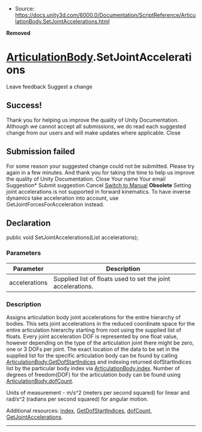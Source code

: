 * Source: https://docs.unity3d.com/6000.0/Documentation/ScriptReference/ArticulationBody.SetJointAccelerations.html

**Removed**   

#  [ArticulationBody](https://docs.unity3d.com/6000.0/Documentation/ScriptReference/ArticulationBody.html).SetJointAccelerations
Leave feedback
Suggest a change
## Success!
Thank you for helping us improve the quality of Unity Documentation. Although we cannot accept all submissions, we do read each suggested change from our users and will make updates where applicable.
Close
## Submission failed
For some reason your suggested change could not be submitted. Please <a>try again</a> in a few minutes. And thank you for taking the time to help us improve the quality of Unity Documentation.
Close
Your name Your email Suggestion* Submit suggestion
Cancel
[Switch to Manual](https://docs.unity3d.com/6000.0/Documentation/Manual/class-ArticulationBody.html "Go to ArticulationBody Component in the Manual")
**Obsolete** Setting joint accelerations is not supported in forward kinematics. To have inverse dynamics take acceleration into account, use GetJointForcesForAcceleration instead.
## Declaration
public void SetJointAccelerations(List<float> accelerations); 
### Parameters
Parameter | Description  
---|---  
accelerations | Supplied list of floats used to set the joint accelerations.   
### Description
Assigns articulation body joint accelerations for the entire hierarchy of bodies.
This sets joint accelerations in the reduced coordinate space for the entire articulation hierarchy starting from root using the supplied list of floats. Every joint acceleration DOF is represented by one float value, however depending on the type of the articulation joint there might be zero, one or 3 DOFs per joint. The exact location of the data to be set in the supplied list for the specific articulation body can be found by calling [ArticulationBody.GetDofStartIndices](https://docs.unity3d.com/6000.0/Documentation/ScriptReference/ArticulationBody.GetDofStartIndices.html) and indexing returned dofStartIndices list by the particular body index via [ArticulationBody.index](https://docs.unity3d.com/6000.0/Documentation/ScriptReference/ArticulationBody-index.html). Number of degrees of freedom(DOF) for the articulation body can be found using [ArticulationBody.dofCount](https://docs.unity3d.com/6000.0/Documentation/ScriptReference/ArticulationBody-dofCount.html).  
  
Units of measurement - m/s^2 (meters per second squared) for linear and rad/s^2 (radians per second squared) for angular motion.  
  
Additional resources: [index](https://docs.unity3d.com/6000.0/Documentation/ScriptReference/ArticulationBody-index.html), [GetDofStartIndices](https://docs.unity3d.com/6000.0/Documentation/ScriptReference/ArticulationBody.GetDofStartIndices.html), [dofCount](https://docs.unity3d.com/6000.0/Documentation/ScriptReference/ArticulationBody-dofCount.html), [GetJointAccelerations](https://docs.unity3d.com/6000.0/Documentation/ScriptReference/ArticulationBody.GetJointAccelerations.html). 
* * *
